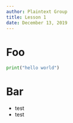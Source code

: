 ```yaml
---
author: Plaintext Group
title: Lesson 1
date: December 13, 2019
---
```

# Foo
```python
print("hello world")
```
# Bar
* test
* test
